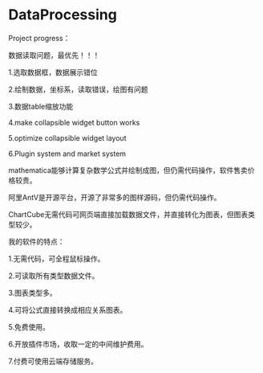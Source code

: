 # DataProcessing

Project progress：

数据读取问题，最优先！！！

1.选取数据框，数据展示错位

2.绘制数据，坐标系，读取错误，绘图有问题

3.数据table缩放功能

4.make collapsible widget button works

5.optimize collapsible widget layout

6.Plugin system and market system

mathematica能够计算复杂数学公式并绘制成图，但仍需代码操作，软件售卖价格较贵。

阿里AntV是开源平台，开源了非常多的图样源码，但仍需代码操作。

ChartCube无需代码可网页端直接加载数据文件，并直接转化为图表，但图表类型较少。


我的软件的特点：

1.无需代码，可全程鼠标操作。

2.可读取所有类型数据文件。

3.图表类型多。

4.可将公式直接转换成相应关系图表。

5.免费使用。

6.开放插件市场，收取一定的中间维护费用。

7.付费可使用云端存储服务。
